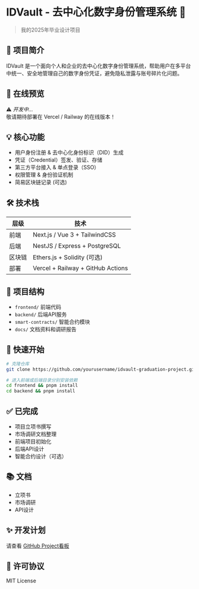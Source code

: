 # IDVault - 去中心化数字身份管理系统 🎯

> 我的2025年毕业设计项目

## 📝 项目简介
IDVault 是一个面向个人和企业的去中心化数字身份管理系统，帮助用户在多平台中统一、安全地管理自己的数字身份凭证，避免隐私泄露与账号碎片化问题。

## 🚀 在线预览
⚠️ *开发中...*  
敬请期待部署在 Vercel / Railway 的在线版本！

## 💡 核心功能
- 用户身份注册 & 去中心化身份标识（DID）生成
- 凭证（Credential）签发、验证、存储
- 第三方平台接入 & 单点登录（SSO）
- 权限管理 & 身份验证机制
- 简易区块链记录 (可选)

## 🛠️ 技术栈
| 层级       | 技术            |
|------------|----------------|
| 前端       | Next.js / Vue 3 + TailwindCSS |
| 后端       | NestJS / Express + PostgreSQL |
| 区块链     | Ethers.js + Solidity (可选) |
| 部署       | Vercel + Railway + GitHub Actions |

## 📂 项目结构
- `frontend/` 前端代码
- `backend/` 后端API服务
- `smart-contracts/` 智能合约模块
- `docs/` 文档资料和调研报告

## 🏁 快速开始

```bash
# 克隆仓库
git clone https://github.com/yourusername/idvault-graduation-project.git

# 进入前端或后端目录分别安装依赖
cd frontend && pnpm install
cd backend && pnpm install
```

## ✅ 已完成

- 项目立项书撰写
- 市场调研文档整理
- 前端项目初始化
- 后端API设计
- 智能合约设计（可选）

## 📚 文档

- 立项书
- 市场调研
- API设计

## ✨ 开发计划

请查看 [GitHub Project看板](https://github.com/yourusername/idvault-graduation-project/projects/1)

## 🤝 许可协议

MIT License 